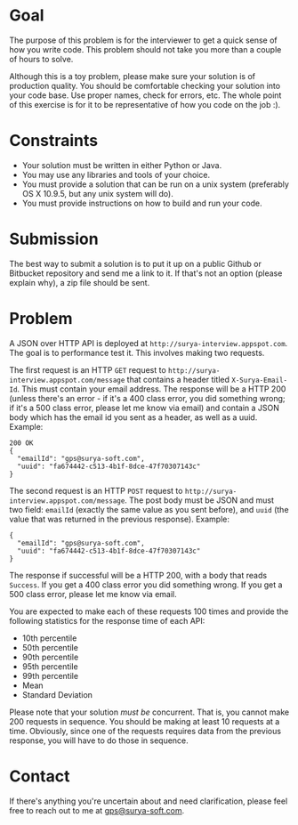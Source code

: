 Goal
====

The purpose of this problem is for the interviewer to get a quick sense of how you write code. This problem should not take you more than a couple of hours to solve.

Although this is a toy problem, please make sure your solution is of production quality. You should be comfortable checking your solution into your code base. Use proper names, check for errors, etc. The whole point of this exercise is for it to be representative of how you code on the job :).


Constraints
===========

- Your solution must be written in either Python or Java.
- You may use any libraries and tools of your choice.
- You must provide a solution that can be run on a unix system (preferably OS X 10.9.5, but any unix system will do).
- You must provide instructions on how to build and run your code.


Submission
==========

The best way to submit a solution is to put it up on a public Github or Bitbucket repository and send me a link to it. If that's not an option (please explain why), a zip file should be sent.


Problem
=======

A JSON over HTTP API is deployed at `http://surya-interview.appspot.com`. The goal is to performance test it. This involves making two requests.

The first request is an HTTP `GET` request to `http://surya-interview.appspot.com/message` that contains a header titled `X-Surya-Email-Id`. This must contain your email address. The response will be a HTTP 200 (unless there's an error - if it's a 400 class error, you did something wrong; if it's a 500 class error, please let me know via email) and contain a JSON body which has the email id you sent as a header, as well as a uuid. Example:

```
200 OK
{
  "emailId": "gps@surya-soft.com",
  "uuid": "fa674442-c513-4b1f-8dce-47f70307143c"
}
```

The second request is an HTTP `POST` request to `http://surya-interview.appspot.com/message`. The post body must be JSON and must two field: `emailId` (exactly the same value as you sent before), and `uuid` (the value that was returned in the previous response). Example:

```
{
  "emailId": "gps@surya-soft.com",
  "uuid": "fa674442-c513-4b1f-8dce-47f70307143c"
}
```

The response if successful will be a HTTP 200, with a body that reads `Success`. If you get a 400 class error you did something wrong. If you get a 500 class error, please let me know via email.

You are expected to make each of these requests 100 times and provide the following statistics for the response time of each API:

- 10th percentile
- 50th percentile
- 90th percentile
- 95th percentile
- 99th percentile
- Mean
- Standard Deviation

Please note that your solution *must be* concurrent. That is, you cannot make 200 requests in sequence. You should be making at least 10 requests at a time. Obviously, since one of the requests requires data from the previous response, you will have to do those in sequence.

Contact
=======

If there's anything you're uncertain about and need clarification, please feel free to reach out to me at gps@surya-soft.com.
